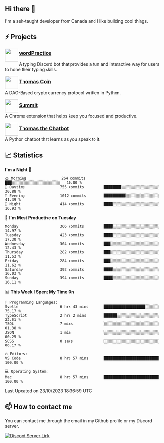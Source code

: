 <h2>Hi there 👋</h2>

<p>I'm a self-taught developer from Canada and I like building cool things.</p>

<h2>⚡ Projects</h2>

<img align="left" src="https://i.imgur.com/BIzs17V.png" width="42" height="42" />
<h3><a target="_blank" href="https://wordpractice.principle.sh/">wordPractice</a></h3>
<p>A typing Discord bot that provides a fun and interactive way for users to hone their typing skills.</p>

<img align="left" src="https://i.imgur.com/4FdQpgN.png" width="42" height="42" />
<h3><a href="https://github.com/principle105/thomas-coin">Thomas Coin</a></h3>
<p>A DAG-Based crypto currency protocol written in Python.</p>

<img align="left" src="https://i.imgur.com/Ly8Atho.png" width="42" height="42" />
<h3><a href="https://summit.sh/">Summit</a></h3>
<p>A Chrome extension that helps keep you focused and productive.</p>

<img align="left" src="https://i.imgur.com/hA9YF2s.png" width="42" height="42" />
<h3><a href="https://github.com/principle105/thomasthechatbot">Thomas the Chatbot</a></h3>
<p>A Python chatbot that learns as you speak to it.</p>

<h2>📈 Statistics</h2>

<!--START_SECTION:waka-->
**I'm a Night 🦉** 

```text
🌞 Morning                264 commits         ███░░░░░░░░░░░░░░░░░░░░░░   10.80 % 
🌆 Daytime                755 commits         ████████░░░░░░░░░░░░░░░░░   30.88 % 
🌃 Evening                1012 commits        ██████████░░░░░░░░░░░░░░░   41.39 % 
🌙 Night                  414 commits         ████░░░░░░░░░░░░░░░░░░░░░   16.93 % 
```
📅 **I'm Most Productive on Tuesday** 

```text
Monday                   366 commits         ████░░░░░░░░░░░░░░░░░░░░░   14.97 % 
Tuesday                  423 commits         ████░░░░░░░░░░░░░░░░░░░░░   17.30 % 
Wednesday                304 commits         ███░░░░░░░░░░░░░░░░░░░░░░   12.43 % 
Thursday                 282 commits         ███░░░░░░░░░░░░░░░░░░░░░░   11.53 % 
Friday                   284 commits         ███░░░░░░░░░░░░░░░░░░░░░░   11.62 % 
Saturday                 392 commits         ████░░░░░░░░░░░░░░░░░░░░░   16.03 % 
Sunday                   394 commits         ████░░░░░░░░░░░░░░░░░░░░░   16.11 % 
```


📊 **This Week I Spent My Time On** 

```text
💬 Programming Languages: 
Svelte                   6 hrs 43 mins       ███████████████████░░░░░░   75.17 % 
TypeScript               2 hrs 2 mins        ██████░░░░░░░░░░░░░░░░░░░   22.81 % 
TSQL                     7 mins              ░░░░░░░░░░░░░░░░░░░░░░░░░   01.38 % 
JSON                     1 min               ░░░░░░░░░░░░░░░░░░░░░░░░░   00.25 % 
SCSS                     0 secs              ░░░░░░░░░░░░░░░░░░░░░░░░░   00.17 % 

🔥 Editors: 
VS Code                  8 hrs 57 mins       █████████████████████████   100.00 % 

💻 Operating System: 
Mac                      8 hrs 57 mins       █████████████████████████   100.00 % 
```


 Last Updated on 23/10/2023 18:36:59 UTC
<!--END_SECTION:waka-->

<h2>📫 How to contact me</h2>

You can contact me through the email in my Github profile or my Discord server.

[![Discord Server Link](https://dcbadge.vercel.app/api/server/DHnk46C)](https://discord.gg/DHnk46C)

